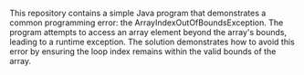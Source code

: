 This repository contains a simple Java program that demonstrates a common programming error: the ArrayIndexOutOfBoundsException. The program attempts to access an array element beyond the array's bounds, leading to a runtime exception. The solution demonstrates how to avoid this error by ensuring the loop index remains within the valid bounds of the array.